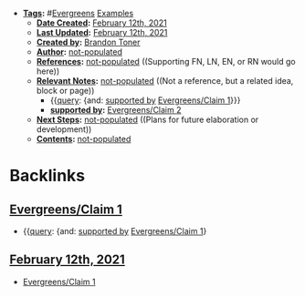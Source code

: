 - **[Tags](<../Tags.md>):** #[Evergreens](<../Evergreens.md>) [Examples](<../Examples.md>)
    - **[Date Created](<../Date Created.md>):** [February 12th, 2021](<../February 12th, 2021.md>)
    - **[Last Updated](<../Last Updated.md>):** [February 12th, 2021](<../February 12th, 2021.md>)
    - **[Created by](<../Created by.md>):** [Brandon Toner](<../Brandon Toner.md>)
    - **[Author](<../Author.md>):** [not-populated](<../not-populated.md>)
    - **[References](<../References.md>):** [not-populated](<../not-populated.md>) ((Supporting FN, LN, EN, or RN would go here))
    - **[Relevant Notes](<../Relevant Notes.md>):** [not-populated](<../not-populated.md>) ((Not a reference, but a related idea, block or page))
        - {{[query](<../query.md>): {and: [supported by](<../supported by.md>) [Evergreens/Claim 1](<../Evergreens/Claim 1.md>)}}}
        - **[supported by](<../supported by.md>):** [Evergreens/Claim 2](<../Evergreens/Claim 2.md>)
    - **[Next Steps](<../Next Steps.md>):** [not-populated](<../not-populated.md>) ((Plans for future elaboration or development))
    - **[Contents](<../Contents.md>):** [not-populated](<../not-populated.md>)

# Backlinks
## [Evergreens/Claim 1](<Evergreens/Claim 1.md>)
- {{[query](<../query.md>): {and: [supported by](<../supported by.md>) [Evergreens/Claim 1](<../Evergreens/Claim 1.md>)}

## [February 12th, 2021](<February 12th, 2021.md>)
- [Evergreens/Claim 1](<../Evergreens/Claim 1.md>)

